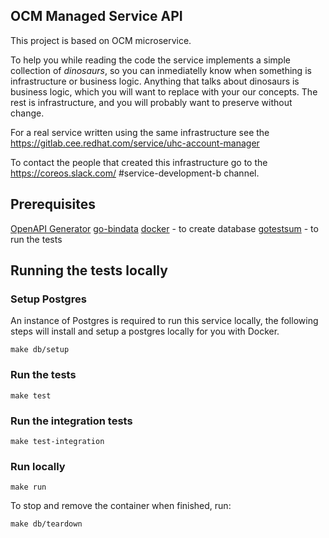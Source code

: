 OCM Managed Service API
---

This project is based on OCM microservice.

To help you while reading the code the service implements a simple collection
of _dinosaurs_, so you can inmediatelly know when something is infrastructure or
business logic. Anything that talks about dinosaurs is business logic, which you
will want to replace with your our concepts. The rest is infrastructure, and you
will probably want to preserve without change.

For a real service written using the same infrastructure see the
https://gitlab.cee.redhat.com/service/uhc-account-manager

To contact the people that created this infrastructure go to the
https://coreos.slack.com/ #service-development-b channel.

## Prerequisites
[OpenAPI Generator](https://openapi-generator.tech/docs/installation/)
[go-bindata](https://github.com/go-bindata/go-bindata#installation)
[docker](https://docs.docker.com/get-docker/) - to create database
[gotestsum](https://github.com/gotestyourself/gotestsum#install) - to run the tests

## Running the tests locally
### Setup Postgres
An instance of Postgres is required to run this service locally, the following steps will install and setup a postgres locally for you with Docker. 
```
make db/setup
```

### Run the tests
```
make test
```

### Run the integration tests
```
make test-integration
```

### Run locally

```
make run
```

To stop and remove the container when finished, run:
```
make db/teardown
```

